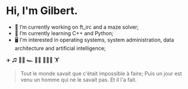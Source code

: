 # Hi, I'm Gilbert.

- 🔭 I’m currently working on ft_irc and a maze solver;
- 🌱 I’m currently learning C++ and Python;
- 🖥️ I'm interested in operating systems, system administration, data architecture and artificial intelligence;

✈️ ♫ 🎸📖 🏎️ 👨‍💻 🏄🏽‍♂️ 🏋️

> Tout le monde savait que c'était impossible à faire; Puis un jour est venu un homme qui ne le savait pas. Et il l'a fait.
